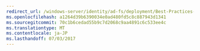 ```yaml
---
redirect_url: /windows-server/identity/ad-fs/deployment/Best-Practices-Securing-AD-FS
ms.openlocfilehash: a1264d39b6390034e0ad480fd5c8c887943d1341
ms.sourcegitcommit: 70c1b6cedad55b9c7d2068c9aa4891c6c533ee4c
ms.translationtype: MT
ms.contentlocale: ja-JP
ms.lasthandoff: 07/03/2017
---
```

